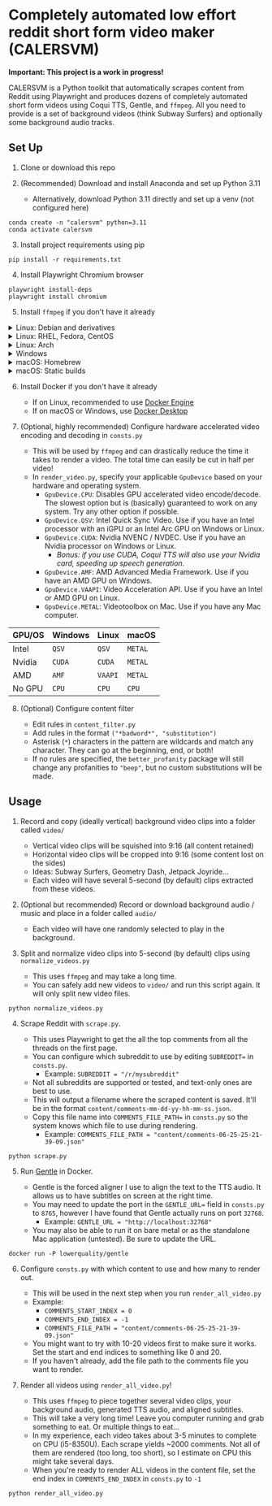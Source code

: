 # Completely automated low effort reddit short form video maker (CALERSVM)

**Important: This project is a work in progress!**

CALERSVM is a Python toolkit that automatically scrapes content from Reddit using Playwright and produces dozens of completely automated short form videos using Coqui TTS, Gentle, and `ffmpeg`. All you need to provide is a set of background videos (think Subway Surfers) and optionally some background audio tracks.

## Set Up

1. Clone or download this repo

2. (Recommended) Download and install Anaconda and set up Python 3.11

   - Alternatively, download Python 3.11 directly and set up a venv (not configured here)

```
conda create -n "calersvm" python=3.11
conda activate calersvm
```

3. Install project requirements using pip

```
pip install -r requirements.txt
```

4. Install Playwright Chromium browser

```
playwright install-deps
playwright install chromium
```

5. Install `ffmpeg` if you don't have it already

<details>
<summary>Linux: Debian and derivatives</summary>
<pre>
sudo apt install ffmpeg
</pre>
</details>

<details>
<summary>Linux: RHEL, Fedora, CentOS</summary>
<pre>
sudo dnf install ffmpeg
</pre>
</details>

<details>
<summary>Linux: Arch</summary>
<pre>
sudo pacman -S ffmpeg
</pre>
</details>

<details>
<summary>Windows</summary>
<a href="https://www.ffmpeg.org/download.html#build-windows">www.ffmpeg.org</a>
</details>

<details>
<summary>macOS: Homebrew</summary>
<pre>
brew install ffmpeg
</pre>
</details>

<details>
<summary>macOS: Static builds</summary>
<a href="https://www.ffmpeg.org/download.html#build-mac">www.ffmpeg.org</a>
</details>

6. Install Docker if you don't have it already

   - If on Linux, recommended to use [Docker Engine](https://docs.docker.com/engine/install/)
   - If on macOS or Windows, use [Docker Desktop](https://docs.docker.com/desktop/)

7. (Optional, highly recommended) Configure hardware accelerated video encoding and decoding in `consts.py`

   - This will be used by `ffmpeg` and can drastically reduce the time it takes to render a video. The total time can easily be cut in half per video!
   - In `render_video.py`, specify your applicable `GpuDevice` based on your hardware and operating system.
     - `GpuDevice.CPU`: Disables GPU accelerated video encode/decode. The slowest option but is (basically) guaranteed to work on any system. Try any other option if possible.
     - `GpuDevice.QSV`: Intel Quick Sync Video. Use if you have an Intel processor with an iGPU or an Intel Arc GPU on Windows or Linux.
     - `GpuDevice.CUDA`: Nvidia NVENC / NVDEC. Use if you have an Nvidia processor on Windows or Linux.
       - _Bonus: if you use CUDA, Coqui TTS will also use your Nvidia card, speeding up speech generation._
     - `GpuDevice.AMF`: AMD Advanced Media Framework. Use if you have an AMD GPU on Windows.
     - `GpuDevice.VAAPI`: Video Acceleration API. Use if you have an Intel or AMD GPU on Linux.
     - `GpuDevice.METAL`: Videotoolbox on Mac. Use if you have any Mac computer.

| GPU/OS | Windows | Linux   | macOS   |
| ------ | ------- | ------- | ------- |
| Intel  | `QSV`   | `QSV`   | `METAL` |
| Nvidia | `CUDA`  | `CUDA`  | `METAL` |
| AMD    | `AMF`   | `VAAPI` | `METAL` |
| No GPU | `CPU`   | `CPU`   | `CPU`   |

8. (Optional) Configure content filter

   - Edit rules in `content_filter.py`
   - Add rules in the format `("*badword*", "substitution")`
   - Asterisk (`*`) characters in the pattern are wildcards and match any character. They can go at the beginning, end, or both!
   - If no rules are specified, the `better_profanity` package will still change any profanities to `"beep"`, but no custom substitutions will be made.

## Usage

1. Record and copy (ideally vertical) background video clips into a folder called `video/`

   - Vertical video clips will be squished into 9:16 (all content retained)
   - Horizontal video clips will be cropped into 9:16 (some content lost on the sides)
   - Ideas: Subway Surfers, Geometry Dash, Jetpack Joyride...
   - Each video will have several 5-second (by default) clips extracted from these videos.

2. (Optional but recommended) Record or download background audio / music and place in a folder called `audio/`

   - Each video will have one randomly selected to play in the background.

3. Split and normalize video clips into 5-second (by default) clips using `normalize_videos.py`

   - This uses `ffmpeg` and may take a long time.
   - You can safely add new videos to `video/` and run this script again. It will only split new video files.

```
python normalize_videos.py
```

4. Scrape Reddit with `scrape.py`.

   - This uses Playwright to get the all the top comments from all the threads on the first page.
   - You can configure which subreddit to use by editing `SUBREDDIT=` in `consts.py`.
     - Example: `SUBREDDIT = "/r/mysubreddit"`
   - Not all subreddits are supported or tested, and text-only ones are best to use.
   - This will output a filename where the scraped content is saved. It'll be in the format `content/comments-mm-dd-yy-hh-mm-ss.json`.
   - Copy this file name into `COMMENTS_FILE_PATH=` in `consts.py` so the system knows which file to use during rendering.
     - Example: `COMMENTS_FILE_PATH = "content/comments-06-25-25-21-39-09.json"`

```
python scrape.py
```

5. Run [Gentle](https://github.com/strob/gentle) in Docker.

   - Gentle is the forced aligner I use to align the text to the TTS audio. It allows us to have subtitles on screen at the right time.
   - You may need to update the port in the `GENTLE_URL=` field in `consts.py` to `8765`, however I have found that Gentle actually runs on port `32768`.
     - Example: `GENTLE_URL = "http://localhost:32768"`
   - You may also be able to run it on bare metal or as the standalone Mac application (untested). Be sure to update the URL.

```
docker run -P lowerquality/gentle
```

6. Configure `consts.py` with which content to use and how many to render out.

   - This will be used in the next step when you run `render_all_video.py`
   - Example:
     - `COMMENTS_START_INDEX = 0`
     - `COMMENTS_END_INDEX = -1`
     - `COMMENTS_FILE_PATH = "content/comments-06-25-25-21-39-09.json"`
   - You might want to try with 10-20 videos first to make sure it works. Set the start and end indices to something like 0 and 20.
   - If you haven't already, add the file path to the comments file you want to render.

7. Render all videos using `render_all_video.py`!

   - This uses `ffmpeg` to piece together several video clips, your background audio, generated TTS audio, and aligned subtitles.
   - This will take a very long time! Leave you computer running and grab something to eat. Or multiple things to eat...
   - In my experience, each video takes about 3-5 minutes to complete on CPU (i5-8350U). Each scrape yields ~2000 comments. Not all of them are rendered (too long, too short), so I estimate on CPU this might take several days.
   - When you're ready to render ALL videos in the content file, set the end index in `COMMENTS_END_INDEX` in `consts.py` to `-1`

```
python render_all_video.py
```
